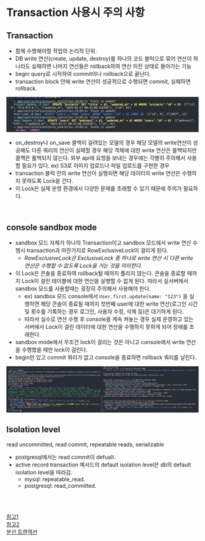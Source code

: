 # Transaction 사용시 주의 사항

## Transaction
  - 함께 수행해야할 작업의 논리적 단위.
  - DB write 연산(create, update, destroy)를 하나의 코드 블럭으로 묶어 연산이 하나라도 실패하면 나머지 연산들은 rollback하여 연산 이전 상태로 돌아가는 기능
  - begin query로 시작하여 commit이나 rollback으로 끝난다.
  - transaction block 안에 write 연산이 성공적으로 수행되면 commit, 실패하면 rollback.
  
  <img src="https://github.com//Guk0/TIL/blob/master/images/transaction1.png?raw=true" alt="drawing" width="600"/>
  
  - on_destroy나 on_save 콜백이 걸려있는 모델의 경우 해당 모델의 write연산이 성공해도 다른 쿼리의 연산이 실패할 경우 해당 객체에 대한 write 연산은 롤백되지만 콜백은 롤백되지 않는다. 외부 api에 요청을 보내는 경우에는 각별히 주의해서 사용할 필요가 있다. ex) S3로 이미지 업로드나 파일 업로드를 구현한 경우
  - transaction 블럭 안의 write 연산이 실행되면 해당 데이터의 write 연산은 수행하지 못하도록 Lock을 건다. 
  - 이 Lock은 실제 운영 환경에서 다양한 문제를 초래할 수 있기 때문에 주의가 필요하다.



<br>

## console sandbox mode
  - sandbox 모드 자체가 하나의 Transaction이고 sandbox 모드에서 write 연산 수행시 transaction과 마찬가지로 RowExclusiveLock이 걸리게 된다.
    - *RowExclusiveLock은 ExclusiveLock 중 하나로 write 연산 시 다른 write 연산은 수행할 수 없도록 Lock을 거는 것을 의미한다.*
  - 이 Lock은 콘솔을 종료하여 rollback될 때까지 풀리지 않는다. 콘솔을 종료할 때까지 Lock이 걸린 테이블에 대한 연산을 실행할 수 없게 된다. 따라서 실서버에서 sandbox 모드를 사용할때는 굉장히 주의해서 사용해야 한다.
    - ex) sandbox 모드 console에서 `User.first.update(name: "123")` 을 실행하면 해당 콘솔이 종료될 때까지 첫번째 user에 대한 write 연산(로그인 시간 및 횟수를 기록하는 경우 로그인, 사용자 수정, 삭제 등)은 대기하게 된다.
    - 따라서 실수로 연산 수행 후 console을 계속 켜놓는 경우 실제 운영하고 있는 서버에서 Lock이 걸린 데이터에 대한 연산을 수행하지 못하게 되어 장애를 초래한다.
  - sandbox mode에서 무조건 lock이 걸리는 것은 아니고 console에서 write 연산을 수행했을 때만 lock이 걸린다.
  - begin만 있고 commit 쿼리가 없고 console을 종료하면 rollback 쿼리를 날린다.

  <img src="https://github.com//Guk0/TIL/blob/master/images/transaction2.png?raw=true" alt="drawing" width="600"/>

  
<br>
  

## Isolation level
 read uncommitted, read commit, repeatable reads, serializable

- postgresql에서는 read commit이 defualt.
- active record transaction 메서드의 default isolation level은 db의 default isolation level을 따라감.
  - mysql: repeatable_read.
  - postgresql: read_committed.



<br><br>

[참고1](https://pawelurbanek.com/rails-mistakes-downtime)  
[참고2](https://medium.com/29cm/db-postgresql-lock-%ED%8C%8C%ED%97%A4%EC%B9%98%EA%B8%B0-57d37ebe057)  
[분산 트랜잭션](https://junhyunny.github.io/msa/design-pattern/distributed-transaction/)